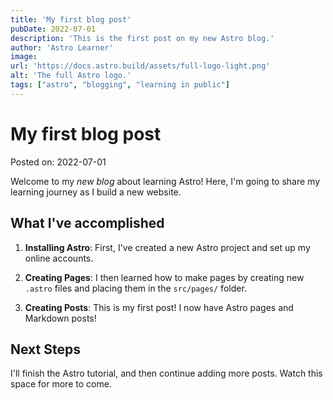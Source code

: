 ```yaml
---
title: 'My first blog post'
pubDate: 2022-07-01
description: 'This is the first post on my new Astro blog.'
author: 'Astro Learner'
image:
url: 'https://docs.astro.build/assets/full-logo-light.png'
alt: 'The full Astro logo.'
tags: ["astro", "blogging", "learning in public"]
---
```

# My first blog post

Posted on: 2022-07-01

Welcome to my _new blog_ about learning Astro! Here, I'm going to share my learning journey as I build a new website.

## What I've accomplished

1. **Installing Astro**: First, I've created a new Astro project and set up my online accounts.

2. **Creating Pages**: I then learned how to make pages by creating new `.astro` files and placing them in the `src/pages/` folder.

3. **Creating Posts**: This is my first post! I now have Astro pages and Markdown posts!

## Next Steps

I'll finish the Astro tutorial, and then continue adding more posts. Watch this space for more to come.